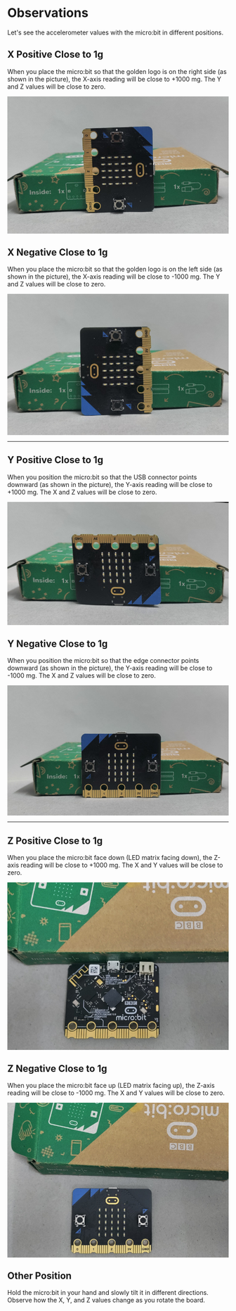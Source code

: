 # Observations

Let's see the accelerometer values with the micro:bit in different positions.

## X Positive Close to 1g

When you place the micro:bit so that the golden logo is on the right side (as shown in the picture), the X-axis reading will be close to +1000 mg.  The Y and Z values will be close to zero.

<a href="./images/microbit-x-postive-close-to-1g.jpg"><img alt="microbit x positive close to 1g" style="display: block; margin: auto;" src="./images/microbit-x-postive-close-to-1g.jpg"/></a>


## X Negative Close to 1g

When you place the micro:bit so that the golden logo is on the left side (as shown in the picture), the X-axis reading will be close to -1000 mg. The Y and Z values will be close to zero.

<a href="./images/microbit-x-negative-close-to-1g.jpg"><img alt="microbit x negative close to 1g" style="display: block; margin: auto;" src="./images/microbit-x-negative-close-to-1g.jpg"/></a>

---

## Y Positive Close to 1g

When you position the micro:bit so that the USB connector points downward (as shown in the picture), the Y-axis reading will be close to +1000 mg.  The X and Z values will be close to zero.

<a href="./images/microbit-y-postive-close-to-1g.jpg"><img alt="microbit y positive close to 1g" style="display: block; margin: auto;" src="./images/microbit-y-postive-close-to-1g.jpg"/></a>


## Y Negative Close to 1g

When you position the micro:bit so that the edge connector points downward (as shown in the picture), the Y-axis reading will be close to -1000 mg.  The X and Z values will be close to zero.

<a href="./images/microbit-y-negative-close-to-1g.jpg"><img alt="microbit y negative close to 1g" style="display: block; margin: auto;" src="./images/microbit-y-negative-close-to-1g.jpg"/></a>

---

## Z Positive Close to 1g

When you place the micro:bit face down (LED matrix facing down), the Z-axis reading will be close to +1000 mg.
The X and Y values will be close to zero.

<a href="./images/microbit-z-positive-close-to-1g.jpg"><img alt="microbit z positive close to 1g" style="display: block; margin: auto;" src="./images/microbit-z-positive-close-to-1g.jpg"/></a>


## Z Negative Close to 1g

When you place the micro:bit face up (LED matrix facing up), the Z-axis reading will be close to -1000 mg.
The X and Y values will be close to zero.

<a href="./images/microbit-z-negative-close-to-1g.jpg"><img alt="microbit z negative close to 1g" style="display: block; margin: auto;" src="./images/microbit-z-negative-close-to-1g.jpg"/></a>

## Other Position
Hold the micro:bit in your hand and slowly tilt it in different directions. Observe how the X, Y, and Z values change as you rotate the board. 
